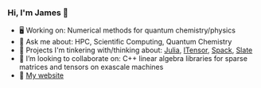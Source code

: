 ### Hi, I'm James 👋
- :desktop_computer:  Working on: Numerical methods for quantum chemistry/physics
- 💬 Ask me about: HPC, Scientific Computing, Quantum Chemistry
- 🤔  Projects I'm tinkering with/thinking about: [Julia](https://julialang.org/), [ITensor](https://github.com/ITensor/ITensors.jl), [Spack](https://github.com/spack/spack), [Slate](https://bitbucket.org/icl/slate/src/master/) 
- 🌱 I’m looking to collaborate on: C++ linear algebra libraries for sparse matrices and tensors on exascale machines
- :rocket:  [My website](http://jamesetsmith.github.io/)

<!-- [![James' Github Stats](https://github-readme-stats.vercel.app/api?username=jamesETsmith)](https://github.com/anuraghazra/github-readme-stats)

[![Top Langs](https://github-readme-stats.vercel.app/api/top-langs/?username=jamesETsmith&layout=compact)](https://github.com/anuraghazra/github-readme-stats) -->

<!--
**jamesETsmith/jamesETsmith** is a ✨ _special_ ✨ repository because its `README.md` (this file) appears on your GitHub profile.

Here are some ideas to get you started:

- 🔭 I’m currently working on ...
- 🌱 I’m currently learning ...
- 👯 I’m looking to collaborate on ...
- 🤔 I’m looking for help with ...
- 💬 Ask me about ...
- 📫 How to reach me: ...
- 😄 Pronouns: ...
- ⚡ Fun fact: ...
-->
